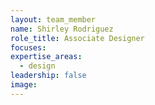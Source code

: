 ```yaml
---
layout: team_member
name: Shirley Rodriguez
role_title: Associate Designer
focuses:
expertise_areas:
  - design
leadership: false
image:
---
```


